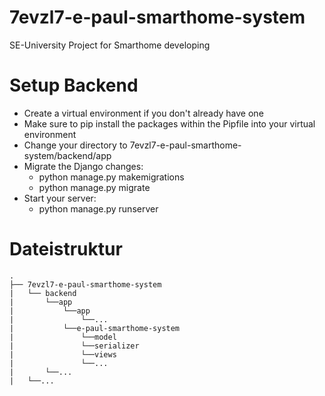 # 7evzl7-e-paul-smarthome-system
SE-University Project for Smarthome developing

# Setup Backend
- Create a virtual environment if you don't already have one
- Make sure to pip install the packages within the Pipfile into your virtual environment
- Change your directory to 7evzl7-e-paul-smarthome-system/backend/app
- Migrate the Django changes:
    - python manage.py makemigrations
    - python manage.py migrate
- Start your server:
    - python manage.py runserver


# Dateistruktur
```text
.
├── 7evzl7-e-paul-smarthome-system
|   └── backend
|       └──app
|           └──app
|               └──...
|           └──e-paul-smarthome-system
|               └──model
|               └──serializer
|               └──views
|               └──...
|       └──...
|   └──...
```
